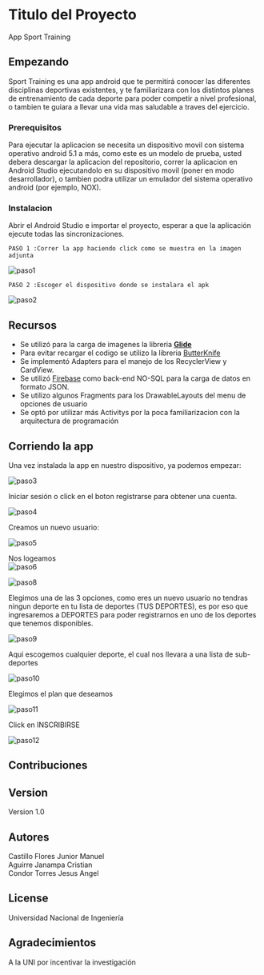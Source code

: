 # Titulo del Proyecto <br />

App Sport Training <br />

## Empezando <br />
Sport Training es una app android que te permitirá conocer las diferentes disciplinas deportivas existentes, y te familiarizara con los distintos planes de entrenamiento de cada deporte para poder competir a nivel profesional, o tambien te guiara a llevar una vida mas saludable a traves del ejercicio. <br />

### Prerequisitos <br />

Para ejecutar la aplicacion se necesita un dispositivo movil con sistema operativo android 5.1 a más, como este es un modelo de prueba, usted debera descargar la aplicacion del repositorio, correr la aplicacion en Android Studio ejecutandolo en su dispositivo movil (poner en modo desarrollador), o tambien podra utilizar un emulador del sistema operativo android (por ejemplo, NOX). <br />

### Instalacion <br />
Abrir el Android Studio e importar el proyecto, esperar a que la aplicación ejecute todas las sincronizaciones. <br />
```
PASO 1 :Correr la app haciendo click como se muestra en la imagen adjunta
```
![paso1](https://user-images.githubusercontent.com/27708565/60320548-b0d13200-993f-11e9-9dee-043b6bc5a1ba.PNG)

```
PASO 2 :Escoger el dispositivo donde se instalara el apk
```
![paso2](https://user-images.githubusercontent.com/27708565/60320801-71571580-9940-11e9-8909-d87c5391d6dd.PNG)

## Recursos
* Se utilizó para la carga de imagenes la libreria [**Glide**](https://github.com/bumptech/glide) <br/>
* Para evitar recargar el codigo se utilizo la libreria [ButterKnife](https://github.com/JakeWharton/butterknife)<br/>
* Se implementó Adapters para el manejo de los RecyclerView y CardView.
* Se utilizó [Firebase](https://firebase.google.com/) como back-end NO-SQL para la carga de datos en formato JSON.
* Se utilizo algunos Fragments para los DrawableLayouts del menu de opciones de usuario
* Se optó por utilizar más Activitys por la poca familiarizacion con la arquitectura de programación


## Corriendo la app <br />
Una vez instalada la app en nuestro dispositivo, ya podemos empezar: <br />

![paso3](https://user-images.githubusercontent.com/27708565/60320986-0eb24980-9941-11e9-873f-4e7ff9b04ae1.jpg)

Iniciar sesión o click en el boton registrarse para obtener una cuenta. <br />

![paso4](https://user-images.githubusercontent.com/27708565/60321043-37d2da00-9941-11e9-8cee-0fbb8c28b436.jpg)

Creamos un nuevo usuario:<br/>

![paso5](https://user-images.githubusercontent.com/27708565/60325356-bd0fbc00-994c-11e9-8b4f-810fe765a472.jpg)

Nos logeamos<br/>
![paso6](https://user-images.githubusercontent.com/27708565/60325388-cc8f0500-994c-11e9-8daf-4bf74ee8be4a.jpg)

![paso8](https://user-images.githubusercontent.com/27708565/60325461-f6e0c280-994c-11e9-93be-c524216c43c4.jpg)


Elegimos una de las 3 opciones, como eres un nuevo usuario no tendras ningun deporte en tu lista de deportes (TUS DEPORTES), es por eso que ingresaremos a DEPORTES para poder registrarnos en uno de los deportes que tenemos disponibles.<br/>

![paso9](https://user-images.githubusercontent.com/27708565/60325493-08c26580-994d-11e9-82ad-14d239172ebf.jpg)

Aqui escogemos cualquier deporte, el cual nos llevara a una lista de sub-deportes

![paso10](https://user-images.githubusercontent.com/27708565/60325509-14159100-994d-11e9-8d15-7a44c6fae560.jpg)

Elegimos el plan que deseamos

![paso11](https://user-images.githubusercontent.com/27708565/60325554-2bed1500-994d-11e9-90bb-598ce71fb72b.jpg)

Click en INSCRIBIRSE

![paso12](https://user-images.githubusercontent.com/27708565/60325568-34dde680-994d-11e9-88d1-def46d685954.jpg)





## Contribuciones <br />



## Version <br />

Version 1.0

## Autores <br />

Castillo Flores Junior Manuel <br />
Aguirre Janampa Cristian <br />
Condor Torres Jesus Angel <br />

## License <br />
Universidad Nacional de Ingeniería


## Agradecimientos
A la UNI por incentivar la investigación
